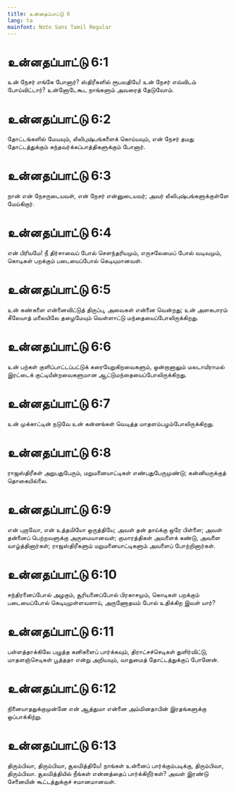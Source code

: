 ```yaml
---
title: உன்னதப்பாட்டு 6
lang: ta
mainfont: Noto Sans Tamil Regular
---
```


# உன்னதப்பாட்டு 6:1

உன் நேசர் எங்கே போனார்? ஸ்திரீகளில் ரூபவதியே! உன் நேசர் எவ்விடம் போய்விட்டார்? உன்னோடேகூட நாங்களும் அவரைத் தேடுவோம்.

# உன்னதப்பாட்டு 6:2

தோட்டங்களில் மேயவும், லீலிபுஷ்பங்களைக் கொய்யவும், என் நேசர் தமது தோட்டத்துக்கும் கந்தவர்க்கப்பாத்திகளுக்கும் போனார்.

# உன்னதப்பாட்டு 6:3

நான் என் நேசருடையவள், என் நேசர் என்னுடையவர்; அவர் லீலிபுஷ்பங்களுக்குள்ளே மேய்கிறார்.

# உன்னதப்பாட்டு 6:4

என் பிரியமே! நீ திர்சாவைப் போல் செளந்தரியமும், எருசலேமைப் போல் வடிவமும், கொடிகள் பறக்கும் படையைப்போல் கெடியுமானவள்.

# உன்னதப்பாட்டு 6:5

உன் கண்களை என்னைவிட்டுத் திருப்பு, அவைகள் என்னை வென்றது; உன் அளகபாரம் கீலேயாத் மலையிலே தழைமேயும் வெள்ளாட்டு மந்தையைப்போலிருக்கிறது.

# உன்னதப்பாட்டு 6:6

உன் பற்கள் குளிப்பாட்டப்பட்டுக் கரையேறுகிறவைகளும், ஒன்றானாலும் மலடாயிராமல் இரட்டைக் குட்டியீன்றவைகளுமான ஆட்டுமந்தையைப்போலிருக்கிறது.

# உன்னதப்பாட்டு 6:7

உன் முக்காட்டின் நடுவே உன் கன்னங்கள் வெடித்த மாதளம்பழம்போலிருக்கிறது.

# உன்னதப்பாட்டு 6:8

ராஜஸ்திரீகள் அறுபதுபேரும், மறுமனையாட்டிகள் எண்பதுபேருமுண்டு; கன்னியருக்குத் தொகையில்லை.

# உன்னதப்பாட்டு 6:9

என் புறாவோ, என் உத்தமியோ ஒருத்தியே; அவள் தன் தாய்க்கு ஒரே பிள்ளை; அவள் தன்னைப் பெற்றவளுக்கு அருமையானவள்; குமாரத்திகள் அவளைக் கண்டு, அவளை வாழ்த்தினார்கள்; ராஜஸ்திரீகளும் மறுமனையாட்டிகளும் அவளைப் போற்றினார்கள்.

# உன்னதப்பாட்டு 6:10

சந்திரனைப்போல் அழகும், சூரியனைப்போல் பிரகாசமும், கொடிகள் பறக்கும் படையைப்போல் கெடியுமுள்ளவளாய், அருணோதயம் போல் உதிக்கிற இவள் யார்?

# உன்னதப்பாட்டு 6:11

பள்ளத்தாக்கிலே பழுத்த கனிகளைப் பார்க்கவும், திராட்சச்செடிகள் துளிர்விட்டு, மாதளஞ்செடிகள் பூத்ததா என்று அறியவும், வாதுமைத் தோட்டத்துக்குப் போனேன்.

# உன்னதப்பாட்டு 6:12

நினையாததுக்குமுன்னே என் ஆத்துமா என்னை அம்மினதாபின் இரதங்களுக்கு ஒப்பாக்கிற்று.

# உன்னதப்பாட்டு 6:13

திரும்பிவா, திரும்பிவா, சூலமித்தியே! நாங்கள் உன்னைப் பார்க்கும்படிக்கு, திரும்பிவா, திரும்பிவா. சூலமித்தியில் நீங்கள் என்னத்தைப் பார்க்கிறீர்கள்? அவள் இரண்டு சேனையின் கூட்டத்துக்குச் சமானமானவள்.

